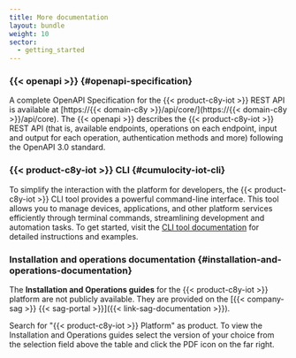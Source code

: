 ```yaml
---
title: More documentation
layout: bundle
weight: 10
sector:
  - getting_started
---
```


### {{< openapi >}} {#openapi-specification}

A complete OpenAPI Specification for the {{< product-c8y-iot >}} REST API is available at [https://{{< domain-c8y >}}/api/core/](https://{{< domain-c8y >}}/api/core). The {{< openapi >}} describes the {{< product-c8y-iot >}} REST API (that is, available endpoints, operations on each endpoint, input and output for each operation, authentication methods and more) following the OpenAPI 3.0 standard.


### {{< product-c8y-iot >}} CLI {#cumulocity-iot-cli}

To simplify the interaction with the platform for developers, the {{< product-c8y-iot >}} CLI tool provides a powerful command-line interface. This tool allows you to manage devices, applications, and other platform services efficiently through terminal commands, streamlining development and automation tasks. To get started, visit the [CLI tool documentation](https://goc8ycli.netlify.app/docs/introduction/) for detailed instructions and examples.


### Installation and operations documentation {#installation-and-operations-documentation}

The **Installation and Operations guides** for the {{< product-c8y-iot >}} platform are not publicly available. They are provided on the [{{< company-sag >}} {{< sag-portal >}}]({{< link-sag-documentation >}}).

Search for "{{< product-c8y-iot >}} Platform" as product. To view the Installation and Operations guides select the version of your choice from the selection field above the table and click the PDF icon on the far right.
